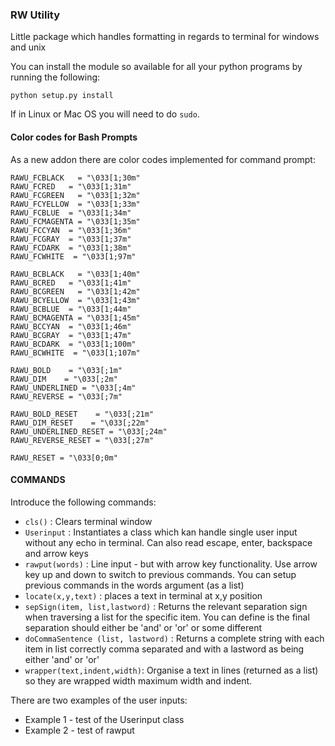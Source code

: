 ### RW Utility ###
Little package which handles formatting in regards to terminal for windows and unix

You can install the module so available for all your python programs by running the following:

`python setup.py install`

If in Linux or Mac OS you will need to do `sudo`.

#### Color codes for Bash Prompts

As a new addon there are color codes implemented for command prompt:

```
RAWU_FCBLACK   = "\033[1;30m"
RAWU_FCRED   = "\033[1;31m"
RAWU_FCGREEN   = "\033[1;32m"
RAWU_FCYELLOW  = "\033[1;33m"
RAWU_FCBLUE  = "\033[1;34m"
RAWU_FCMAGENTA = "\033[1;35m"
RAWU_FCCYAN  = "\033[1;36m"
RAWU_FCGRAY  = "\033[1;37m"
RAWU_FCDARK  = "\033[1;38m"
RAWU_FCWHITE  = "\033[1;97m"

RAWU_BCBLACK   = "\033[1;40m"
RAWU_BCRED   = "\033[1;41m"
RAWU_BCGREEN   = "\033[1;42m"
RAWU_BCYELLOW  = "\033[1;43m"
RAWU_BCBLUE  = "\033[1;44m"
RAWU_BCMAGENTA = "\033[1;45m"
RAWU_BCCYAN  = "\033[1;46m"
RAWU_BCGRAY  = "\033[1;47m"
RAWU_BCDARK  = "\033[1;100m"
RAWU_BCWHITE  = "\033[1;107m"

RAWU_BOLD    = "\033[;1m"
RAWU_DIM    = "\033[;2m"
RAWU_UNDERLINED = "\033[;4m"
RAWU_REVERSE = "\033[;7m"

RAWU_BOLD_RESET    = "\033[;21m"
RAWU_DIM_RESET    = "\033[;22m"
RAWU_UNDERLINED_RESET = "\033[;24m"
RAWU_REVERSE_RESET = "\033[;27m"

RAWU_RESET = "\033[0;0m"
```

#### COMMANDS
Introduce the following commands:

 * `cls()` : Clears terminal window
 * `Userinput` : Instantiates a class which kan handle single user input without any echo in terminal. Can also read escape, enter, backspace and arrow keys
 * `rawput(words)` : Line input - but with arrow key functionality. Use arrow key up and down to switch to previous commands. You can setup previous commands in the words argument (as a list)
 * `locate(x,y,text)` : places a text in terminal at x,y position
 * `sepSign(item, list,lastword)` : Returns the relevant separation sign when traversing a list for the specific item. You can define is the final separation should either be 'and' or 'or' or some different
 * `doCommaSentence (list, lastword)` : Returns a complete string with each item in list correctly comma separated and with a lastword as being either 'and' or 'or'  
 * `wrapper(text,indent,width)`: Organise a text in lines (returned as a list) so they are wrapped width maximum width and indent.

There are two examples of the user inputs:

 * Example 1 - test of the Userinput class
 * Example 2 - test of rawput
